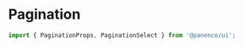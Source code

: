 # Pagination

```js
import { PaginationProps, PaginationSelect } from '@panenco/ui';
```

<!-- STORY -->
